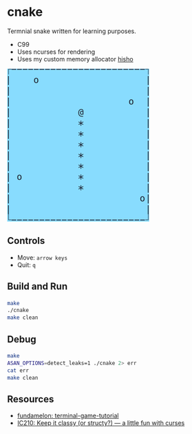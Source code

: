 # cnake

Termnial snake written for learning purposes.
- C99
- Uses ncurses for rendering
- Uses my custom memory allocator [hisho](https://github.com/SourenP/hisho)


![cnake_demo](images/cnake_demo.gif)

## Controls

- Move: `arrow keys`
- Quit: `q`

## Build and Run

```bash
make
./cnake
make clean
```

## Debug

```bash
make
ASAN_OPTIONS=detect_leaks=1 ./cnake 2> err
cat err
make clean
```

## Resources

- [fundamelon: terminal-game-tutorial](https://github.com/fundamelon/terminal-game-tutorial)
- [IC210: Keep it classy (or structy?) — a little fun with curses](https://www.usna.edu/Users/cs/wcbrown/courses/F16IC210/lab/l11/lab.html)
